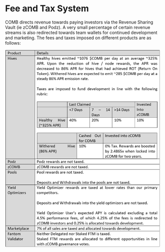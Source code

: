 # Fee and Tax System

COMB directs revenue towards paying investors via the Revenue Sharing Vault (ie zCOMB and Podz). A very small percentage of certain revenue streams is also redirected towards team wallets for continued development and marketing. The fees and taxes imposed on different products are as follows:

![](<../../.gitbook/assets/image (24).png>)
